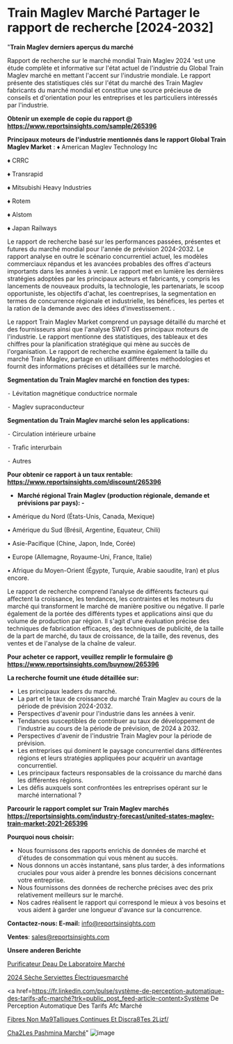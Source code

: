 # Train Maglev Marché Partager le rapport de recherche [2024-2032]

"<strong>Train Maglev derniers aperçus du marché</strong>

Rapport de recherche sur le marché mondial Train Maglev 2024 'est une étude complète et informative sur l'état actuel de l'industrie du Global Train Maglev marché en mettant l'accent sur l'industrie mondiale. Le rapport présente des statistiques clés sur l'état du marché des Train Maglev fabricants du marché mondial et constitue une source précieuse de conseils et d'orientation pour les entreprises et les particuliers intéressés par l'industrie.

<strong>Obtenir un exemple de copie du rapport @ <a href=https://www.reportsinsights.com/sample/265396>https://www.reportsinsights.com/sample/265396</a></strong>

<strong>Principaux moteurs de l'industrie mentionnés dans le rapport Global Train Maglev Market</strong> :
♦ American Maglev Technology Inc

♦ CRRC

♦ Transrapid

♦ Mitsubishi Heavy Industries

♦ Rotem

♦ Alstom

♦ Japan Railways

Le rapport de recherche basé sur les performances passées, présentes et futures du marché mondial pour l'année de prévision 2024-2032. Le rapport analyse en outre le scénario concurrentiel actuel, les modèles commerciaux répandus et les avancées probables des offres d'acteurs importants dans les années à venir. Le rapport met en lumière les dernières stratégies adoptées par les principaux acteurs et fabricants, y compris les lancements de nouveaux produits, la technologie, les partenariats, le scoop opportuniste, les objectifs d'achat, les coentreprises, la segmentation en termes de concurrence régionale et industrielle, les bénéfices, les pertes et la ration de la demande avec des idées d'investissement. .

Le rapport Train Maglev Market comprend un paysage détaillé du marché et des fournisseurs ainsi que l'analyse SWOT des principaux moteurs de l'industrie. Le rapport mentionne des statistiques, des tableaux et des chiffres pour la planification stratégique qui mène au succès de l'organisation. Le rapport de recherche examine également la taille du marché Train Maglev, partage en utilisant différentes méthodologies et fournit des informations précises et détaillées sur le marché.

<strong>Segmentation du Train Maglev marché en fonction des types:</strong>


⁃ Lévitation magnétique conductrice normale

⁃ Maglev supraconducteur

<strong>Segmentation du Train Maglev marché selon les applications:</strong>


⁃ Circulation intérieure urbaine

⁃ Trafic interurbain

⁃ Autres

<strong>Pour obtenir ce rapport à un taux rentable: <a href=https://www.reportsinsights.com/discount/265396>https://www.reportsinsights.com/discount/265396</a></strong>
<ul>
  <li><strong>Marché régional Train Maglev (production régionale, demande et prévisions par pays): -</strong></li>
</ul>
• Amérique du Nord (États-Unis, Canada, Mexique)

• Amérique du Sud (Brésil, Argentine, Equateur, Chili)

• Asie-Pacifique (Chine, Japon, Inde, Corée)

• Europe (Allemagne, Royaume-Uni, France, Italie)

• Afrique du Moyen-Orient (Égypte, Turquie, Arabie saoudite, Iran) et plus encore.

Le rapport de recherche comprend l’analyse de différents facteurs qui affectent la croissance, les tendances, les contraintes et les moteurs du marché qui transforment le marché de manière positive ou négative. Il parle également de la portée des différents types et applications ainsi que du volume de production par région. Il s'agit d'une évaluation précise des techniques de fabrication efficaces, des techniques de publicité, de la taille de la part de marché, du taux de croissance, de la taille, des revenus, des ventes et de l'analyse de la chaîne de valeur.

<strong>Pour acheter ce rapport, veuillez remplir le formulaire @   <a href=https://www.reportsinsights.com/buynow/265396>https://www.reportsinsights.com/buynow/265396</a></strong>

<strong>La recherche fournit une étude détaillée sur:</strong>
<ul>
  <li>Les principaux leaders du marché.</li>
  <li>La part et le taux de croissance du marché Train Maglev au cours de la période de prévision 2024-2032.</li>
  <li>Perspectives d'avenir pour l'industrie dans les années à venir.</li>
  <li>Tendances susceptibles de contribuer au taux de développement de l'industrie au cours de la période de prévision, de 2024 à 2032.</li>
  <li>Perspectives d'avenir de l'industrie Train Maglev pour la période de prévision.</li>
  <li>Les entreprises qui dominent le paysage concurrentiel dans différentes régions et leurs stratégies appliquées pour acquérir un avantage concurrentiel.</li>
  <li>Les principaux facteurs responsables de la croissance du marché dans les différentes régions.</li>
  <li>Les défis auxquels sont confrontées les entreprises opérant sur le marché international ?</li>
</ul>

<strong>Parcourir le rapport complet sur Train Maglev marchés <a href=https://reportsinsights.com/industry-forecast/united-states-maglev-train-market-2021-265396>https://reportsinsights.com/industry-forecast/united-states-maglev-train-market-2021-265396</a></strong>

<strong>Pourquoi nous choisir:</strong>
<ul>
  <li>Nous fournissons des rapports enrichis de données de marché et d'études de consommation qui vous mènent au succès.</li>
  <li>Nous donnons un accès instantané, sans plus tarder, à des informations cruciales pour vous aider à prendre les bonnes décisions concernant votre entreprise.</li>
  <li>Nous fournissons des données de recherche précises avec des prix relativement meilleurs sur le marché.</li>
  <li>Nos cadres réalisent le rapport qui correspond le mieux à vos besoins et vous aident à garder une longueur d'avance sur la concurrence.</li>
</ul>
<strong>Contactez-nous:
</strong><strong>E-mail:</strong> <a href=mailto:info@reportsinsights.com>info@reportsinsights.com</a>

<strong>Ventes</strong>: <a href=mailto:sales@reportsinsights.com>sales@reportsinsights.com</a>

<strong>Unsere anderen Berichte</strong>

<a href=https://www.linkedin.com/pulse/purificateur-deau-de-laboratoire-march%C3%A9-leode/>Purificateur Deau De Laboratoire Marché</a>

<a href=https://www.linkedin.com/pulse/2024-sèche-serviettes-électriquesmarché-w5jzc/>2024 Sèche Serviettes Électriquesmarché</a>

<a href=https://fr.linkedin.com/pulse/système-de-perception-automatique-des-tarifs-afc-marché?trk=public_post_feed-article-content>Système De Perception Automatique Des Tarifs Afc Marché</a>

<a href=https://www.linkedin.com/pulse/fibres-non-m%C3%A9talliques-continues-et-discr%C3%A8tes-2ljzf/>Fibres Non Ma9Talliques Continues Et Discra8Tes 2Ljzf/</a>

<a href=https://www.linkedin.com/pulse/ch%C3%A2les-pashmina-march%C3%A9-analyse-des-parts-et-k0xec/>Cha2Les Pashmina Marché</a>"
![image](https://github.com/daminid12/RImarket/assets/158430485/51c679b6-c4d8-4762-82bd-7e673677582d)

